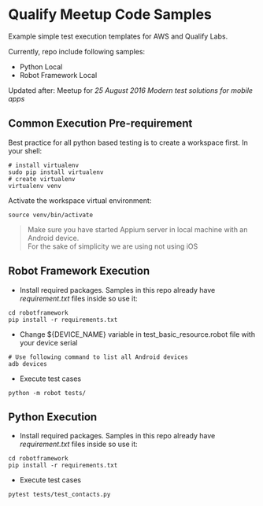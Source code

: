 # Qualify Meetup Code Samples
Example simple test execution templates for AWS and Qualify Labs.

Currently, repo include following samples:
- Python Local
- Robot Framework Local

Updated after: Meetup for *25 August 2016 Modern test solutions for mobile apps*

## Common Execution Pre-requirement

Best practice for all python based testing is to create a workspace first.
In your shell:
```shell
# install virtualenv
sudo pip install virtualenv
# create virtualenv 
virtualenv venv
```
Activate the workspace virtual environment:
```
source venv/bin/activate
```

> Make sure you have started Appium server in local machine with an Android device.  
> For the sake of simplicity we are using not using iOS


## Robot Framework Execution
- Install required packages. Samples in this repo already have *requirement.txt* files inside so use it:
```shell
cd robotframework
pip install -r requirements.txt
```

- Change ${DEVICE_NAME} variable in test_basic_resource.robot file with your device serial
```
# Use following command to list all Android devices
adb devices
```

- Execute test cases
```
python -m robot tests/
```


## Python Execution
- Install required packages. Samples in this repo already have *requirement.txt* files inside so use it:
```
cd robotframework
pip install -r requirements.txt
```

- Execute test cases
```
pytest tests/test_contacts.py
```


